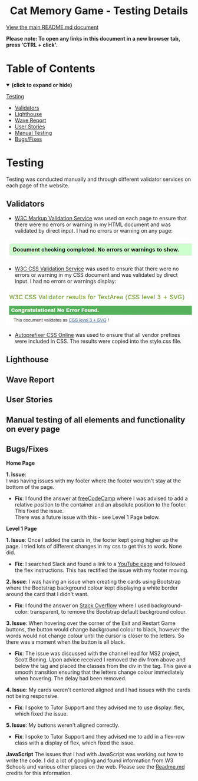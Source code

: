 <h1 align="center">Cat Memory Game - Testing Details</h1>

[View the main README.md document](README.md)

**Please note: To open any links in this document in a new browser tab, press 'CTRL + click'.**

<a id=#table-of-contents></a>
# Table of Contents
<details open>
<summary><b>(click to expand or hide)</b></summary>
<!-- MarkdownTOC -->

[Testing](#testing)
* [Validators](#validators)
* [Lighthouse](#lighthouse)
* [Wave Report](#wave)
* [User Stories](#user-stories)
* [Manual Testing](#manual-testing)
* [Bugs/Fixes](#bugs-fixes)

<!-- /MarkdownTOC -->
</details>

<a id="testing"></a>
# Testing

Testing was conducted manually and through different validator services on each page of the website.

<a id="validators"></a>
## Validators

* [W3C Markup Validation Service](https://validator.w3.org/#validate_by_input) was used on each page 
to ensure that there were no errors or warning in my HTML document and was validated by direct input. 
I had no errors or warning on any page:

![W3C Markup HTML results](./testing-images/w3c/results-w3c-markup-html.jpg)

* [W3C CSS Validation Service](https://jigsaw.w3.org/css-validator/#validate_by_input) was used to ensure 
that there were no errors or warning in my CSS document and was validated by direct input. I had no errors 
or warnings display:

![W3C CSS Validation results](./testing-images/w3c/results-w3c-css.jpg)

* [Autoprefixer CSS Online](https://autoprefixer.github.io/) was used to ensure that all vendor prefixes 
were included in CSS. The results were copied into the style.css file.

<a id="lighthouse"></a>
## Lighthouse

<a id="wave"></a>
## Wave Report  

<a id="user-stories"></a>
## User Stories  

<a id="manual-testing"></a>
## Manual testing of all elements and functionality on every page

<a id="bugs-fixes"></a>
## Bugs/Fixes  

**Home Page**

**1. Issue**:  
    I was having issues with my footer where the footer wouldn't stay at the bottom of the page.
* **Fix**: I found the answer at [freeCodeCamp](https://www.freecodecamp.org/news/how-to-keep-your-footer-where-it-belongs-59c6aa05c59c/) 
where I was advised to add a relative position to the container and an absolute position to the footer. This fixed the issue.  
There was a future issue with this - see Level 1 Page below.

**Level 1 Page**

**1. Issue**:
    Once I added the cards in, the footer kept going higher up the page. I tried lots of different changes in my css to get this to work.
    None did. 
* **Fix**: I searched Slack and found a link to a [YouTube page](https://www.youtube.com/watch?v=yc2olxLgKLk) and followed the flex 
    instructions. This has rectified the issue with my footer moving. 

**2. Issue**:
    I was having an issue when creating the cards using Bootstrap where the Bootstrap background colour kept displaying a white border 
    around the card that I didn't want.
* **Fix**: I found the answer on [Stack Overflow](https://stackoverflow.com/questions/45408037/how-to-remove-background-color-in-bootstrap) 
where I used background-color: transparent, to remove the Bootstrap default background colour.

**3. Issue**:
    When hovering over the corner of the Exit and Restart Game buttons, the button would change background colour to black, however the words would not change colour until the cursor is closer to the letters. So there was a moment when the button is all black.
* **Fix**: The issue was discussed with the channel lead for MS2 project, Scott Boning. Upon advice received I removed the div from above and below the <a> tag and placed the classes from the div in the <a> tag. This gave a smooth transition ensuring that the letters change colour immediately when hovering. The delay had been removed.

**4. Issue**:
    My cards weren't centered aligned and I had issues with the cards not being responsive.
* **Fix**: I spoke to Tutor Support and they advised me to use display: flex, which fixed the issue.

**5. Issue**:
    My buttons weren't aligned correctly.
* **Fix**: I spoke to Tutor Support and they advised me to add in a flex-row class with a display of flex, which fixed the issue.

**JavaScript**
The issues that I had with JavaScript was working out how to write the code. I did a lot of googling and found information from W3 Schools and various other places on the web. Please see the [Readme.md](README.md) credits for this information.